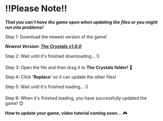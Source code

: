 # <b>!!Please Note!!</b>
<b><i>That you can't have the game open when updating the files or you might run into problems!</i></b>

Step 1: Download the newest version of the game!

<b><i>Newest Version: [The Crystals v1.0.0](https://drive.google.com/open?id=10zqK3V3DpeCgyQ3bWezFRtpoIYgwYxTf)</i></b>

Step 2: Wait until it's finished downloading... 🔃

Step 3: Open the file and then drag it to <b>The Crystals folder!</b> 📁

Step 4: Click <b>'Replace'</b> so it can update the other files!

Step 5: Wait until it's finished loading... 🔃

Step 6: When it's finished loading, you have successfully updated the game! 😊

<b>How to update your game, video tutorial coming soon...</b> 🎮
